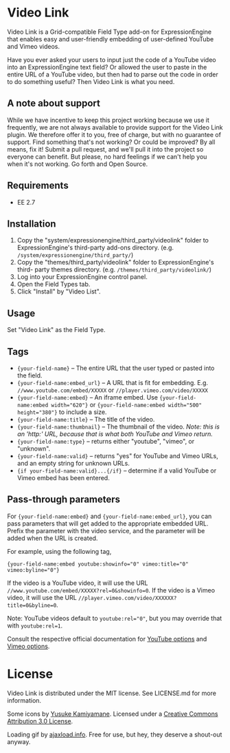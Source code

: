 # Video Link

Video Link is a Grid-compatible Field Type add-on for ExpressionEngine that
enables easy and user-friendly embedding of user-defined YouTube and Vimeo
videos.

Have you ever asked your users to input just the code of a YouTube video into
an ExpressionEngine text field? Or allowed the user to paste in the entire URL
of a YouTube video, but then had to parse out the code in order to do
something useful? Then Video Link is what you need.

## A note about support

While we have incentive to keep this project working because we use it
frequently, we are not always available to provide support for the Video Link
plugin. We therefore offer it to you, free of charge, but with no guarantee of
support. Find something that's not working? Or could be improved? By all
means, fix it! Submit a pull request, and we'll pull it into the project so
everyone can benefit. But please, no hard feelings if we can't help you when
it's not working. Go forth and Open Source.

## Requirements

* EE 2.7

## Installation

1. Copy the "system/expressionengine/third_party/videolink" folder to
ExpressionEngine's third-party add-ons directory. (e.g.
`/system/expressionengine/third_party/`)
2. Copy the "themes/third_party/videolink" folder to ExpressionEngine's third-
party themes directory. (e.g. `/themes/third_party/videolink/`)
3. Log into your ExpressionEngine control panel.
4. Open the Field Types tab.
5. Click "Install" by "Video List".

## Usage

Set "Video Link" as the Field Type.

## Tags

* `{your-field-name}` – The entire URL that the user typed or pasted into the
  field.
* `{your-field-name:embed_url}` – A URL that is fit for embedding. E.g.
  `//www.youtube.com/embed/XXXXX` or `//player.vimeo.com/video/XXXXX`
* `{your-field-name:embed}` – An iframe embed. Use
  `{your-field-name:embed width="620"}` or
  `{your-field-name:embed width="500" height="380"}` to include a size.
* `{your-field-name:title}` – The title of the video.
* `{your-field-name:thumbnail}` – The thumbnail of the video. *Note: this is
  an 'http:' URL, because that is what both YouTube and Vimeo return.*
* `{your-field-name:type}` – returns either "youtube", "vimeo", or "unknown".
* `{your-field-name:valid}` – returns "yes" for YouTube and Vimeo URLs, and
  an empty string for unknown URLs.
* `{if your-field-name:valid}...{/if}` – determine if a valid YouTube or Vimeo
  embed has been entered.

## Pass-through parameters

For `{your-field-name:embed}` and `{your-field-name:embed_url}`, you can pass
parameters that will get added to the appropriate embedded URL. Prefix the
parameter with the video service, and the parameter will be added when the URL
is created.

For example, using the following tag,

```
{your-field-name:embed youtube:showinfo="0" vimeo:title="0" vimeo:byline="0"}
```

If the video is a YouTube video, it will use the URL
`//www.youtube.com/embed/XXXXX?rel=0&showinfo=0`. If the video is a Vimeo
video, it will use the URL `//player.vimeo.com/video/XXXXXX?title=0&byline=0`.

Note: YouTube videos default to `youtube:rel="0"`, but you may override that
with `youtube:rel=1`.

Consult the respective official documentation for [YouTube options][opts-yt]
and [Vimeo options][opts-vm].

# License

Video Link is distributed under the MIT license. See LICENSE.md for more
information.

Some icons by [Yusuke Kamiyamane](http://p.yusukekamiyamane.com/). Licensed
under a [Creative Commons Attribution 3.0
License](http://creativecommons.org/licenses/by/3.0/).

Loading gif by [ajaxload.info](http://www.ajaxload.info/). Free for use, but
hey, they deserve a shout-out anyway.

[opts-yt]: https://developers.google.com/youtube/player_parameters
[opts-vm]: http://developer.vimeo.com/player/embedding
